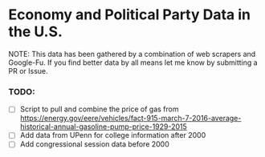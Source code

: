 # Economy and Political Party Data in the U.S.

NOTE: This data has been gathered by a combination of web scrapers and Google-Fu. If you find better data by all means let me know by submitting a PR or Issue.

### TODO:

* [ ] Script to pull and combine the price of gas from https://energy.gov/eere/vehicles/fact-915-march-7-2016-average-historical-annual-gasoline-pump-price-1929-2015
* [ ] Add data from UPenn for college information after 2000
* [ ] Add congressional session data before 2000
